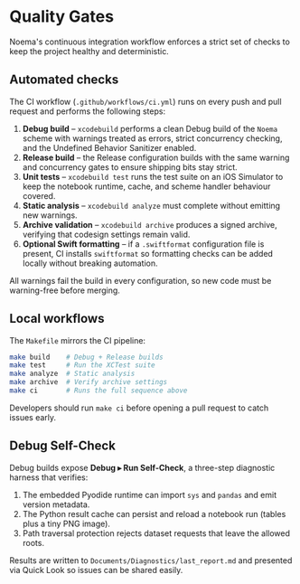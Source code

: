 # Quality Gates

Noema's continuous integration workflow enforces a strict set of checks to keep the project healthy and deterministic.

## Automated checks

The CI workflow (`.github/workflows/ci.yml`) runs on every push and pull request and performs the following steps:

1. **Debug build** – `xcodebuild` performs a clean Debug build of the `Noema` scheme with warnings treated as errors, strict concurrency checking, and the Undefined Behavior Sanitizer enabled.
2. **Release build** – the Release configuration builds with the same warning and concurrency gates to ensure shipping bits stay strict.
3. **Unit tests** – `xcodebuild test` runs the test suite on an iOS Simulator to keep the notebook runtime, cache, and scheme handler behaviour covered.
4. **Static analysis** – `xcodebuild analyze` must complete without emitting new warnings.
5. **Archive validation** – `xcodebuild archive` produces a signed archive, verifying that codesign settings remain valid.
6. **Optional Swift formatting** – if a `.swiftformat` configuration file is present, CI installs `swiftformat` so formatting checks can be added locally without breaking automation.

All warnings fail the build in every configuration, so new code must be warning-free before merging.

## Local workflows

The `Makefile` mirrors the CI pipeline:

```bash
make build    # Debug + Release builds
make test     # Run the XCTest suite
make analyze  # Static analysis
make archive  # Verify archive settings
make ci       # Runs the full sequence above
```

Developers should run `make ci` before opening a pull request to catch issues early.

## Debug Self-Check

Debug builds expose **Debug ▸ Run Self-Check**, a three-step diagnostic harness that verifies:

1. The embedded Pyodide runtime can import `sys` and `pandas` and emit version metadata.
2. The Python result cache can persist and reload a notebook run (tables plus a tiny PNG image).
3. Path traversal protection rejects dataset requests that leave the allowed roots.

Results are written to `Documents/Diagnostics/last_report.md` and presented via Quick Look so issues can be shared easily.
